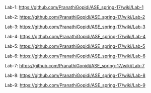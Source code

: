 Lab-1: https://github.com/PranathiGopidi/ASE_spring-17/wiki/Lab-1

Lab-2: https://github.com/PranathiGopidi/ASE_spring-17/wiki/Lab-2

Lab-3: https://github.com/PranathiGopidi/ASE_spring-17/wiki/Lab-3

Lab-4: https://github.com/PranathiGopidi/ASE_spring-17/wiki/Lab-4

Lab-5: https://github.com/PranathiGopidi/ASE_spring-17/wiki/Lab-5

Lab-6: https://github.com/PranathiGopidi/ASE_spring-17/wiki/Lab-6

Lab-7: https://github.com/PranathiGopidi/ASE_spring-17/wiki/Lab-7

Lab-8: https://github.com/PranathiGopidi/ASE_spring-17/wiki/Lab-8

Lab-9: https://github.com/PranathiGopidi/ASE_spring-17/wiki/Lab-9
